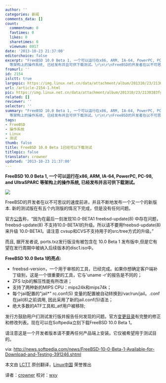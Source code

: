 ```yaml
---
author: ''
categories: 新闻
comments_data: []
count:
  commentnum: 0
  favtimes: 0
  likes: 0
  sharetimes: 0
  viewnum: 8917
date: '2013-10-23 21:37:00'
editorchoice: false
excerpt: "FreeBSD 10.0 Beta 1, 一个可以运行在x86, ARM, IA-64, PowerPC, PC-98, and UltraSPARC
  等架构上的操作系统, 已经发布并且可供下载测试。\r\n\r\nFreeBSD的开发者在以不可思议的速度前进，并且不断地发布一个又一个的新版 ..."
fromurl: ''
id: 2154
islctt: true
largepic: https://img.linux.net.cn/data/attachment/album/201310/23/2130383fgk0gpputzuljf0.png
url: /article-2154-1.html
pic: https://img.linux.net.cn/data/attachment/album/201310/23/2130383fgk0gpputzuljf0.png.thumb.jpg
related: []
reviewer: ''
selector: ''
summary: "FreeBSD 10.0 Beta 1, 一个可以运行在x86, ARM, IA-64, PowerPC, PC-98, and UltraSPARC
  等架构上的操作系统, 已经发布并且可供下载测试。\r\n\r\nFreeBSD的开发者在以不可思议的速度前进，并且不断地发布一个又一个的新版 ..."
tags:
- FreeBSD
- 操作系统
- Linux
- 测试
thumb: false
title: FreeBSD 10.0 Beta 1已经可以下载测试
titlepic: false
translator: crowner
updated: '2013-10-23 21:37:00'
---
```


**FreeBSD 10.0 Beta 1, 一个可以运行在x86, ARM, IA-64, PowerPC, PC-98, and UltraSPARC 等架构上的操作系统, 已经发布并且可供下载测试。**


 ![](https://img.linux.net.cn/data/attachment/album/201310/23/2130383fgk0gpputzuljf0.png)


FreeBSD的开发者在以不可思议的速度前进，并且不断地发布一个又一个的新版本. 新的测试版在有五个内测版的情况下完成，但是没有任何问题。


官方[公告](http://lists.freebsd.org/pipermail/freebsd-current/2013-October/045524.html)称，“因为在最后一刻发现10.0-BETA1 freebsd-update(8) 中存在问题，freebsd-update(8) 不支持10.0-BETA1的升级。所以请不要用freebsd-update(8) 来升级 10.0-BETA1。请注意 cvsup和CVS不支持用于的src/tree方式的升级。”


而且, 据开发者说, ports.txz发行版没有被包含在 10.0 Beta 1 发布版中,但是它有望在发行周期中被纳入后续版本的disc1.iso中。


**FreeBSD 10.0 Beta 1的亮点:**


* freebsd-version，一个用于审核的工具，已经完成。如果你想确定客户端补丁级别，这是一个很重要的工具，它与'uname -r'的报告是不同的；
* ZFS lzjb的解压性能有所改进；
* 支持了两种新的MIPS CPU：mips24k和mips74k；
* 每个jail配置的"jail\*" rc.conf(5) 变量的配置被自动转换到/var/run/jail。.conf在jail(8)之前调用, 因此采用了新的jail.conf(5)语法；
* 绝大多数的ATF工具和\_atf用户被移除;


发行方鼓励用户们测试发行版并报告任何发现的问题。官方[变更目录](http://lists.freebsd.org/pipermail/freebsd-current/2013-October/045524.html)有完整的修正和修改列表。现在可以在Softpedia立刻下载FreeBSD 10.0 Beta 1。


请注意这是一个开发者版本请不要再任何产品端上安装。它仅被希望用于测试目的。


 


via: <http://news.softpedia.com/news/FreeBSD-10-0-Beta-1-Available-for-Download-and-Testing-391246.shtml>


本文由 [LCTT](https://github.com/LCTT/TranslateProject) 原创翻译，[Linux中国](http://linux.cn/) 荣誉推出


译者：[crowner](https://github.com/crowner) 校对：[wxy](https://github.com/wxy)
